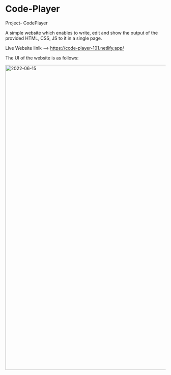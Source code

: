 # Code-Player
Project- CodePlayer

A simple website which enables to write, edit and show the output of the provided HTML, CSS, JS to it in a single page.

Live Website linlk -->   https://code-player-101.netlify.app/

The UI of the website is as follows:



<img width="960" alt="2022-06-15" src="https://user-images.githubusercontent.com/60813508/173842464-70c56635-b44e-4f04-9572-afa95d7ff853.png">
